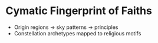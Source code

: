 # Cymatic Fingerprint of Faiths

- Origin regions → sky patterns → principles
- Constellation archetypes mapped to religious motifs

